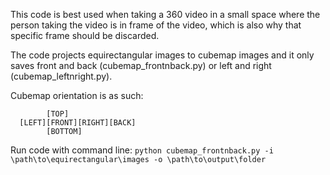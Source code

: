 This code is best used when taking a 360 video in a small space where the person taking the video is in frame of the video, which is also why that specific frame should be discarded.

The code projects equirectangular images to cubemap images and it only saves front and back (cubemap_frontnback.py) or left and right (cubemap_leftnright.py).

Cubemap orientation is as such:

            [TOP]
      [LEFT][FRONT][RIGHT][BACK]
            [BOTTOM]

Run code with command line: 
`python cubemap_frontnback.py -i \path\to\equirectangular\images -o \path\to\output\folder`
